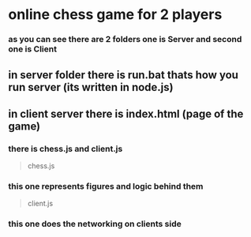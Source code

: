 # online chess game for 2 players 

### as you can see there are 2 folders one is Server and second one is Client

## in server folder there is run.bat thats how you run server (its written in node.js)

## in client server there is index.html (page of the game) 

### there is chess.js and client.js 
>chess.js 
### this one represents figures and logic behind them 
>client.js 
### this one does the networking on clients side 
